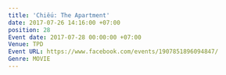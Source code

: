 ```yaml
---
title: 'Chiếu: The Apartment'
date: 2017-07-26 14:16:00 +07:00
position: 28
Event date: 2017-07-28 00:00:00 +07:00
Venue: TPD
Event URL: https://www.facebook.com/events/1907851896094847/
Genre: MOVIE
---
```


